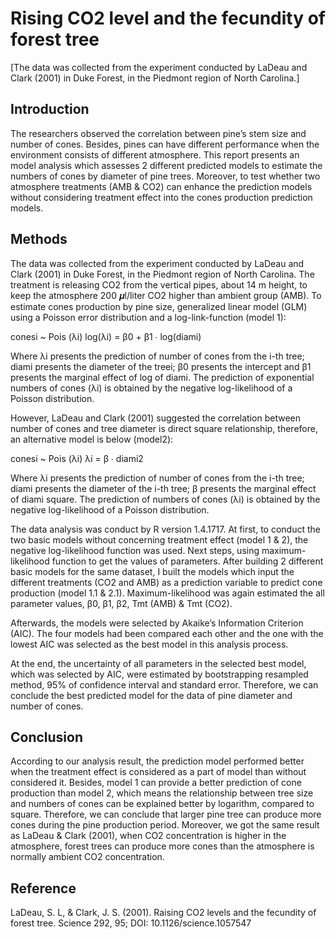 # Rising CO2 level and the fecundity of forest tree
[The data was collected  from the experiment conducted by LaDeau and Clark (2001) in Duke Forest, in the Piedmont region of North Carolina.]


## Introduction
The researchers observed the correlation between pine’s stem size and number of cones. Besides, pines can have different performance when the environment consists of different atmosphere. This report presents an model analysis which assesses 2 different predicted models to estimate the numbers of cones by diameter of pine trees. Moreover, to test whether two atmosphere treatments (AMB & CO2) can enhance the prediction models without considering treatment effect into the cones production prediction models. 


## Methods
The data was collected  from the experiment conducted by LaDeau and Clark (2001) in Duke Forest, in the Piedmont region of North Carolina. The treatment is releasing CO2 from the vertical pipes, about 14 m height, to keep the atmosphere 200 𝝁l/liter CO2 higher than ambient group (AMB). To estimate cones production by pine size, generalized linear model (GLM) using a Poisson error distribution and a log-link-function (model 1): 

conesi ~ Pois (λi)
log(λi) = β0 + β1 ∙ log(diami)

Where λi presents the prediction of number of cones from the i-th tree; diami presents the diameter of the treei; β0 presents the intercept and β1 presents the marginal effect of log of diami. The prediction of exponential numbers of cones (λi) is obtained by the negative log-likelihood of a Poisson distribution.

However, LaDeau and Clark (2001) suggested the correlation between number of cones and tree diameter is direct square relationship, therefore, an alternative model is below (model2):

conesi ~ Pois (λi)
λi = β ∙ diami2

Where λi presents the prediction of number of cones from the i-th tree; diami presents the diameter of the i-th tree; β presents the marginal effect of diami square. The prediction of numbers of cones (λi) is obtained by the negative log-likelihood of a Poisson distribution.

The data analysis was conduct by R version 1.4.1717. At first, to conduct the two basic models without concerning treatment effect (model 1 & 2), the negative log-likelihood function was used. Next steps, using maximum-likelihood function to get the values of parameters. After building 2 different basic models for the same dataset, I built the models which input the different treatments (CO2 and AMB) as a prediction variable to predict cone production (model 1.1 & 2.1). Maximum-likelihood was again estimated the all parameter values, β0, β1, β2, Tmt (AMB) & Tmt (CO2).

Afterwards, the models were selected by Akaike’s Information Criterion (AIC). The four models had been compared each other and the one with the lowest AIC was selected as the best model in this analysis process.

At the end, the uncertainty of all parameters in the selected best model, which was selected by AIC, were estimated by bootstrapping resampled method, 95% of confidence interval and standard error. Therefore, we can conclude the best predicted model for the data of pine diameter and number of cones. 





## Conclusion
According to our analysis result, the prediction model performed better when the treatment effect is considered as a part of model than without considered it. Besides, model 1 can provide a better prediction of cone production than model 2, which means the relationship between tree size and numbers of cones can be explained better by logarithm, compared to square. Therefore, we can conclude that larger pine tree can produce more cones during the pine production period. Moreover, we got the same result as LaDeau & Clark (2001), when CO2 concentration is higher in the atmosphere, forest trees can produce more cones than the atmosphere is normally ambient CO2 concentration. 

## Reference
LaDeau, S. L, & Clark, J. S. (2001). Raising CO2 levels and the fecundity of forest tree. Science 292, 95; DOI: 10.1126/science.1057547 

